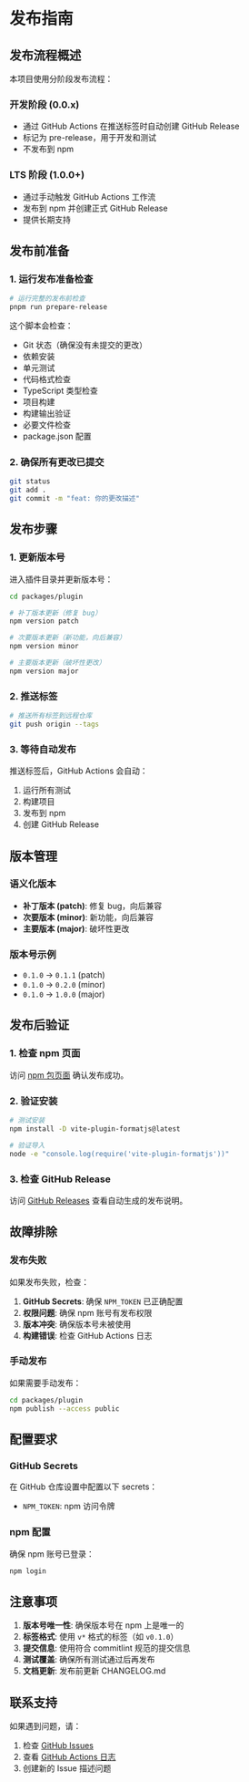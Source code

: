 # 发布指南

## 发布流程概述

本项目使用分阶段发布流程：

### 开发阶段 (0.0.x)
- 通过 GitHub Actions 在推送标签时自动创建 GitHub Release
- 标记为 pre-release，用于开发和测试
- 不发布到 npm

### LTS 阶段 (1.0.0+)
- 通过手动触发 GitHub Actions 工作流
- 发布到 npm 并创建正式 GitHub Release
- 提供长期支持

## 发布前准备

### 1. 运行发布准备检查

```bash
# 运行完整的发布前检查
pnpm run prepare-release
```

这个脚本会检查：
- Git 状态（确保没有未提交的更改）
- 依赖安装
- 单元测试
- 代码格式检查
- TypeScript 类型检查
- 项目构建
- 构建输出验证
- 必要文件检查
- package.json 配置

### 2. 确保所有更改已提交

```bash
git status
git add .
git commit -m "feat: 你的更改描述"
```

## 发布步骤

### 1. 更新版本号

进入插件目录并更新版本号：

```bash
cd packages/plugin

# 补丁版本更新（修复 bug）
npm version patch

# 次要版本更新（新功能，向后兼容）
npm version minor

# 主要版本更新（破坏性更改）
npm version major
```

### 2. 推送标签

```bash
# 推送所有标签到远程仓库
git push origin --tags
```

### 3. 等待自动发布

推送标签后，GitHub Actions 会自动：
1. 运行所有测试
2. 构建项目
3. 发布到 npm
4. 创建 GitHub Release

## 版本管理

### 语义化版本

- **补丁版本 (patch)**: 修复 bug，向后兼容
- **次要版本 (minor)**: 新功能，向后兼容
- **主要版本 (major)**: 破坏性更改

### 版本号示例

- `0.1.0` → `0.1.1` (patch)
- `0.1.0` → `0.2.0` (minor)
- `0.1.0` → `1.0.0` (major)

## 发布后验证

### 1. 检查 npm 页面

访问 [npm 包页面](https://www.npmjs.com/package/vite-plugin-formatjs) 确认发布成功。

### 2. 验证安装

```bash
# 测试安装
npm install -D vite-plugin-formatjs@latest

# 验证导入
node -e "console.log(require('vite-plugin-formatjs'))"
```

### 3. 检查 GitHub Release

访问 [GitHub Releases](https://github.com/Asfamilybank/vite-plugin-formatjs/releases) 查看自动生成的发布说明。

## 故障排除

### 发布失败

如果发布失败，检查：

1. **GitHub Secrets**: 确保 `NPM_TOKEN` 已正确配置
2. **权限问题**: 确保 npm 账号有发布权限
3. **版本冲突**: 确保版本号未被使用
4. **构建错误**: 检查 GitHub Actions 日志

### 手动发布

如果需要手动发布：

```bash
cd packages/plugin
npm publish --access public
```

## 配置要求

### GitHub Secrets

在 GitHub 仓库设置中配置以下 secrets：

- `NPM_TOKEN`: npm 访问令牌

### npm 配置

确保 npm 账号已登录：

```bash
npm login
```

## 注意事项

1. **版本号唯一性**: 确保版本号在 npm 上是唯一的
2. **标签格式**: 使用 `v*` 格式的标签（如 `v0.1.0`）
3. **提交信息**: 使用符合 commitlint 规范的提交信息
4. **测试覆盖**: 确保所有测试通过后再发布
5. **文档更新**: 发布前更新 CHANGELOG.md

## 联系支持

如果遇到问题，请：

1. 检查 [GitHub Issues](https://github.com/Asfamilybank/vite-plugin-formatjs/issues)
2. 查看 [GitHub Actions 日志](https://github.com/Asfamilybank/vite-plugin-formatjs/actions)
3. 创建新的 Issue 描述问题 